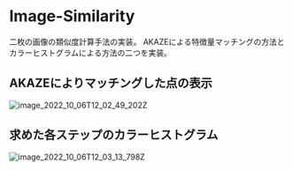 # Image-Similarity

二枚の画像の類似度計算手法の実装。  AKAZEによる特徴量マッチングの方法とカラーヒストグラムによる方法の二つを実装。

## AKAZEによりマッチングした点の表示
![image_2022_10_06T12_02_49_202Z](https://user-images.githubusercontent.com/64144764/198049877-90331e31-74ed-43dc-914e-7976765e2a17.png)

## 求めた各ステップのカラーヒストグラム
![image_2022_10_06T12_03_13_798Z](https://user-images.githubusercontent.com/64144764/197040764-e4b993c0-5d97-4e31-b530-f126a5babd34.png)
